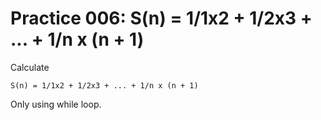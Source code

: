 # Practice 006: S(n) = 1/1x2 + 1/2x3 + ... + 1/n x (n + 1)

Calculate

```
S(n) = 1/1x2 + 1/2x3 + ... + 1/n x (n + 1)
```

Only using while loop.
